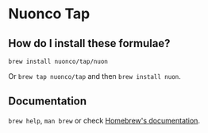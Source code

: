 # Nuonco Tap

## How do I install these formulae?

`brew install nuonco/tap/nuon`

Or `brew tap nuonco/tap` and then `brew install nuon`.

## Documentation

`brew help`, `man brew` or check [Homebrew's documentation](https://docs.brew.sh).
